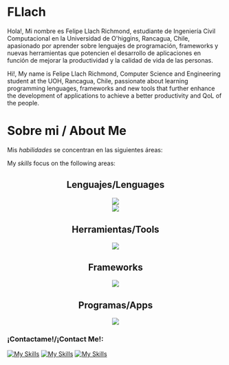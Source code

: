 # FLlach
Hola!, Mi nombre es Felipe Llach Richmond, estudiante de Ingeniería Civil Computacional en la Universidad de O'higgins, Rancagua, Chile, apasionado por aprender sobre lenguajes de programación, frameworks y nuevas herramientas que potencien el desarrollo de aplicaciones en función de mejorar la productividad y la calidad de vida de las personas.
 
Hi!, My name is Felipe Llach Richmond, Computer Science and Engineering student at the UOH, Rancagua, Chile, passionate about learning programming lenguages, frameworks and new tools that further enhance the development of applications to achieve a better productivity and QoL of the people.
   

# Sobre mi / About Me

<p>Mis <em>habilidades</em> se concentran en las siguientes áreas:</p>
<p> My <em>skills</em> focus on the following areas:</p>

<section align="center">
<h2> Lenguajes/Lenguages </h2>
<a href="https://skillicons.dev">
<img src="https://skillicons.dev/icons?i=js,ts,css,sass,java">
</a>
</section>
<section align="center">
<a href="https://skillicons.dev">
<img src="https://skillicons.dev/icons?i=html,c,cs,py">
</a>
</section>


<section align="center">
<h2> Herramientas/Tools </h2>
<a href="https://skillicons.dev">
<img src="https://skillicons.dev/icons?i=notion,git,gulp,latex">
</a>
</section>

<section align="center">
<h2> Frameworks </h2>
<a href="https://skillicons.dev">
<img src="https://skillicons.dev/icons?i=anaconda,eclipse,nodejs,npm">
</a>
</section>

<section align="center">
<h2> Programas/Apps </h2>
<a href="https://skillicons.dev">
<img src="https://skillicons.dev/icons?i=vscode,blender,figma,ai,ps,matlab">
</a>
</section>

### ¡Contactame!/¡Contact Me!:
<a href=#> [![My Skills](https://skillicons.dev/icons?i=gmail)](mailto:f.ll.richmond@gmail.com)</a>
<a href=#>[![My Skills](https://skillicons.dev/icons?i=linkedin)](www.linkedin.com/in/felipe-llach)
<a href=#>[![My Skills](https://skillicons.dev/icons?i=github)](https://github.com/FLlach)</a>
